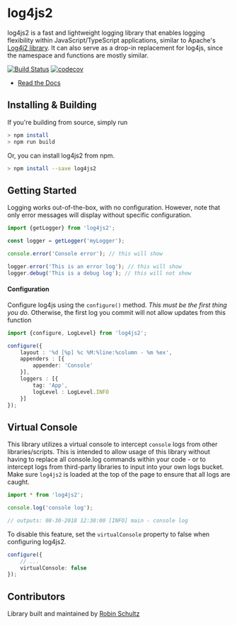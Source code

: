 # log4js2
log4js2 is a fast and lightweight logging library that enables logging flexibility within JavaScript/TypeScript applications, 
similar to Apache's [Log4j2 library](https://logging.apache.org/log4j/2.x/). It can also serve as a drop-in replacement for log4js, 
since the namespace and functions are mostly similar.

[![Build Status](https://travis-ci.org/anigenero/log4js2.svg?branch=master)](https://travis-ci.org/anigenero/log4js2)
[![codecov](https://codecov.io/gh/anigenero/log4js2/branch/master/graph/badge.svg)](https://codecov.io/gh/anigenero/log4js2)

- [Read the Docs](https://anigenero.github.io/log4js2/)

## Installing & Building

If you're building from source, simply run

```bash
> npm install
> npm run build
```

Or, you can install log4js2 from npm.

```bash
> npm install --save log4js2
```

## Getting Started

Logging works out-of-the-box, with no configuration. However, note that only error messages will display without 
specific configuration.

```javascript
import {getLogger} from 'log4js2';

const logger = getLogger('myLogger');

console.error('Console error'); // this will show

logger.error('This is an error log'); // this will show
logger.debug('This is a debug log'); // this will not show
```

#### Configuration

Configure log4js using the `configure()` method. _This must be the first thing you do_. Otherwise, 
the first log you commit will not allow updates from this function

```typescript
import {configure, LogLevel} from 'log4js2';

configure({
    layout : '%d [%p] %c %M:%line:%column - %m %ex',
    appenders : [{
        appender: 'Console'
    }],
    loggers : [{
        tag: 'App',
        logLevel : LogLevel.INFO
    }]
});
```

## Virtual Console

This library utilizes a virtual console to intercept `console` logs from other libraries/scripts. This is intended to
allow usage of this library without having to replace all console.log commands within your code - or to intercept logs
from third-party libraries to input into your own logs bucket. Make sure `log4js2` is loaded at the top of the page to 
ensure that all logs are caught.

```typescript
import * from 'log4js2';

console.log('console log');

// outputs: 08-30-2018 12:38:00 [INFO] main - console log
```

To disable this feature, set the `virtualConsole` property to false when configuring log4js2.

```typescript
configure({
    // ...
    virtualConsole: false
});
```

## Contributors
Library built and maintained by [Robin Schultz](http://anigenero.com)
